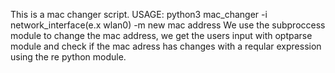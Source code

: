 This is a mac changer script.
USAGE: python3 mac_changer -i network_interface(e.x wlan0) -m new mac address
We use the subproccess module to change the mac address, we get the users input with optparse module and check
if the mac adress has changes with a reqular expression using the re python module.

